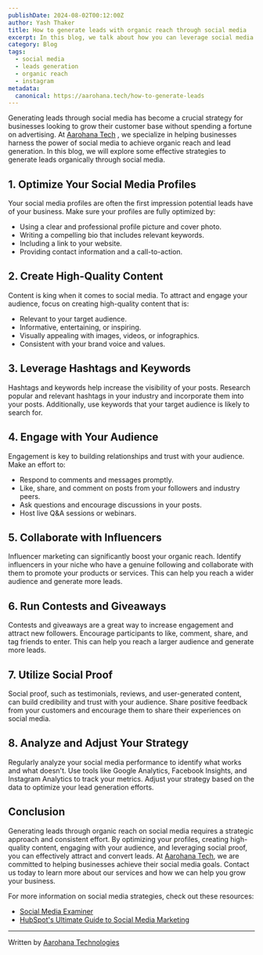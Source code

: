 ```yaml
---
publishDate: 2024-08-02T00:12:00Z
author: Yash Thaker
title: How to generate leads with organic reach through social media
excerpt: In this blog, we talk about how you can leverage social media to generate leads.
category: Blog
tags:
  - social media
  - leads generation
  - organic reach
  - instagram
metadata:
  canonical: https://aarohana.tech/how-to-generate-leads
---
```


 Generating leads through social media has become a crucial strategy for businesses looking to grow their customer base without spending a fortune on advertising. At [Aarohana Tech](https://aarohana.tech) , we specialize in helping businesses harness the power of social media to achieve organic reach and lead generation. In this blog, we will explore some effective strategies to generate leads organically through social media.

## 1. Optimize Your Social Media Profiles

Your social media profiles are often the first impression potential leads have of your business. Make sure your profiles are fully optimized by:

- Using a clear and professional profile picture and cover photo.
- Writing a compelling bio that includes relevant keywords.
- Including a link to your website.
- Providing contact information and a call-to-action.

## 2. Create High-Quality Content

Content is king when it comes to social media. To attract and engage your audience, focus on creating high-quality content that is:

- Relevant to your target audience.
- Informative, entertaining, or inspiring.
- Visually appealing with images, videos, or infographics.
- Consistent with your brand voice and values.

## 3. Leverage Hashtags and Keywords

Hashtags and keywords help increase the visibility of your posts. Research popular and relevant hashtags in your industry and incorporate them into your posts. Additionally, use keywords that your target audience is likely to search for.

## 4. Engage with Your Audience

Engagement is key to building relationships and trust with your audience. Make an effort to:

- Respond to comments and messages promptly.
- Like, share, and comment on posts from your followers and industry peers.
- Ask questions and encourage discussions in your posts.
- Host live Q&A sessions or webinars.

## 5. Collaborate with Influencers

Influencer marketing can significantly boost your organic reach. Identify influencers in your niche who have a genuine following and collaborate with them to promote your products or services. This can help you reach a wider audience and generate more leads.

## 6. Run Contests and Giveaways

Contests and giveaways are a great way to increase engagement and attract new followers. Encourage participants to like, comment, share, and tag friends to enter. This can help you reach a larger audience and generate more leads.

## 7. Utilize Social Proof

Social proof, such as testimonials, reviews, and user-generated content, can build credibility and trust with your audience. Share positive feedback from your customers and encourage them to share their experiences on social media.

## 8. Analyze and Adjust Your Strategy

Regularly analyze your social media performance to identify what works and what doesn't. Use tools like Google Analytics, Facebook Insights, and Instagram Analytics to track your metrics. Adjust your strategy based on the data to optimize your lead generation efforts.

## Conclusion

Generating leads through organic reach on social media requires a strategic approach and consistent effort. By optimizing your profiles, creating high-quality content, engaging with your audience, and leveraging social proof, you can effectively attract and convert leads. At [Aarohana Tech](https://aarohana.tech), we are committed to helping businesses achieve their social media goals. Contact us today to learn more about our services and how we can help you grow your business.

For more information on social media strategies, check out these resources:

- [Social Media Examiner](https://www.socialmediaexaminer.com/)
- [HubSpot's Ultimate Guide to Social Media Marketing](https://blog.hubspot.com/marketing/social-media-marketing)

---

Written by [Aarohana Technologies](https://aarohana.tech)
